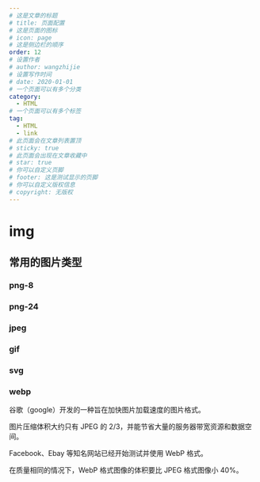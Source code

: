 ```yaml
---
# 这是文章的标题
# title: 页面配置
# 这是页面的图标
# icon: page
# 这是侧边栏的顺序
order: 12
# 设置作者
# author: wangzhijie
# 设置写作时间
# date: 2020-01-01
# 一个页面可以有多个分类
category:
  - HTML
# 一个页面可以有多个标签
tag:
  - HTML
  - link
# 此页面会在文章列表置顶
# sticky: true
# 此页面会出现在文章收藏中
# star: true
# 你可以自定义页脚
# footer: 这是测试显示的页脚
# 你可以自定义版权信息
# copyright: 无版权
---
```


# img

## 常用的图片类型

### png-8

### png-24

### jpeg

### gif

### svg

### webp

谷歌（google）开发的一种旨在加快图片加载速度的图片格式。

图片压缩体积大约只有 JPEG 的 2/3，并能节省大量的服务器带宽资源和数据空间。

Facebook、Ebay 等知名网站已经开始测试并使用 WebP 格式。

在质量相同的情况下，WebP 格式图像的体积要比 JPEG 格式图像小 40%。
